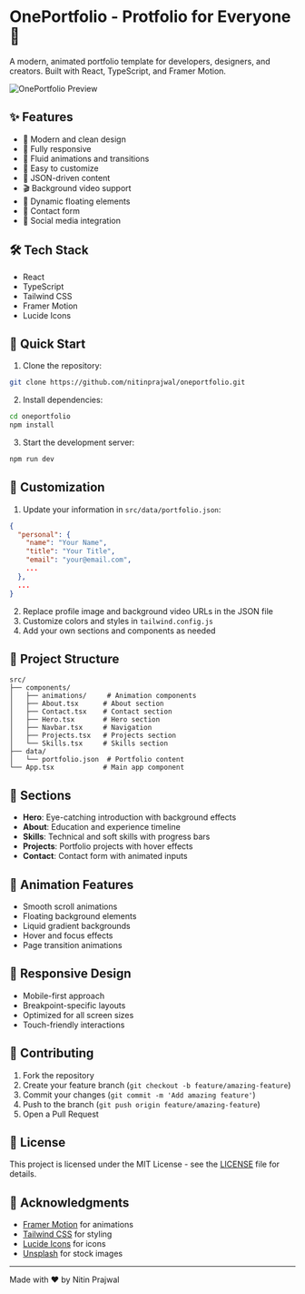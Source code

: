 # OnePortfolio - Protfolio for Everyone 🚀

A modern, animated portfolio template for developers, designers, and creators. Built with React, TypeScript, and Framer Motion.

![OnePortfolio Preview](https://images.unsplash.com/photo-1555066931-4365d14bab8c?w=800&auto=format&fit=crop&q=60)

## ✨ Features

- 🎨 Modern and clean design
- 📱 Fully responsive
- 🌊 Fluid animations and transitions
- 🎯 Easy to customize
- 🔧 JSON-driven content
- 🎬 Background video support
- 🌈 Dynamic floating elements
- 📝 Contact form
- 🔗 Social media integration

## 🛠️ Tech Stack

- React
- TypeScript
- Tailwind CSS
- Framer Motion
- Lucide Icons

## 🚀 Quick Start

1. Clone the repository:
```bash
git clone https://github.com/nitinprajwal/oneportfolio.git
```

2. Install dependencies:
```bash
cd oneportfolio
npm install
```

3. Start the development server:
```bash
npm run dev
```

## 📝 Customization

1. Update your information in `src/data/portfolio.json`:
```json
{
  "personal": {
    "name": "Your Name",
    "title": "Your Title",
    "email": "your@email.com",
    ...
  },
  ...
}
```

2. Replace profile image and background video URLs in the JSON file
3. Customize colors and styles in `tailwind.config.js`
4. Add your own sections and components as needed

## 📁 Project Structure

```
src/
├── components/
│   ├── animations/     # Animation components
│   ├── About.tsx      # About section
│   ├── Contact.tsx    # Contact section
│   ├── Hero.tsx       # Hero section
│   ├── Navbar.tsx     # Navigation
│   ├── Projects.tsx   # Projects section
│   └── Skills.tsx     # Skills section
├── data/
│   └── portfolio.json  # Portfolio content
└── App.tsx            # Main app component
```

## 🎨 Sections

- **Hero**: Eye-catching introduction with background effects
- **About**: Education and experience timeline
- **Skills**: Technical and soft skills with progress bars
- **Projects**: Portfolio projects with hover effects
- **Contact**: Contact form with animated inputs

## 🌟 Animation Features

- Smooth scroll animations
- Floating background elements
- Liquid gradient backgrounds
- Hover and focus effects
- Page transition animations

## 📱 Responsive Design

- Mobile-first approach
- Breakpoint-specific layouts
- Optimized for all screen sizes
- Touch-friendly interactions

## 🤝 Contributing

1. Fork the repository
2. Create your feature branch (`git checkout -b feature/amazing-feature`)
3. Commit your changes (`git commit -m 'Add amazing feature'`)
4. Push to the branch (`git push origin feature/amazing-feature`)
5. Open a Pull Request

## 📄 License

This project is licensed under the MIT License - see the [LICENSE](LICENSE) file for details.

## 🙏 Acknowledgments

- [Framer Motion](https://www.framer.com/motion/) for animations
- [Tailwind CSS](https://tailwindcss.com/) for styling
- [Lucide Icons](https://lucide.dev/) for icons
- [Unsplash](https://unsplash.com/) for stock images

---

Made with ❤️ by Nitin Prajwal
